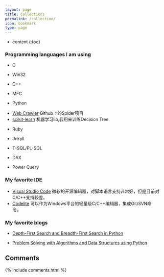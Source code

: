 ```yaml
---
layout: page
title: Collections
permalink: /collection/
icon: bookmark
type: page
---
```


* content
{:toc}


### Programming languages I am using

* C
- Win32

* C++
- MFC

* Python
- [Web Crawler](https://github.com/love-douya/Spider)
    Github上的Spider项目
- [scikit-learn](http://scikit-learn.org/stable/)
    机器学习lib,我用来训练Decision Tree

* Ruby
- Jekyll

* T-SQL/PL-SQL


* DAX


* Power Query



### My favorite IDE
* [Visual Studio Code](https://code.visualstudio.com/)
    微软的开源编辑器，对脚本语言支持非常好，但是目前对C/C++支持较差。
* [Codelite](https://codelite.org/)
    可以作为Windows平台的轻量级C/C++编辑器，集成Git/SVN命令。

### My favorite blogs

* [Depth-First Search and Breadth-First Search in Python](http://eddmann.com/posts/depth-first-search-and-breadth-first-search-in-python/)

* [Problem Solving with Algorithms and Data Structures using Python](https://runestone.academy/runestone/static/pythonds/index.html)

## Comments

{% include comments.html %}

